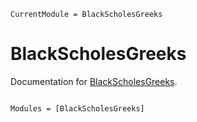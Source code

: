 ```@meta
CurrentModule = BlackScholesGreeks
```

# BlackScholesGreeks

Documentation for [BlackScholesGreeks](https://github.com/Stochastic-Adventure/BlackScholesGreeks.jl).

```@index
```

```@autodocs
Modules = [BlackScholesGreeks]
```
